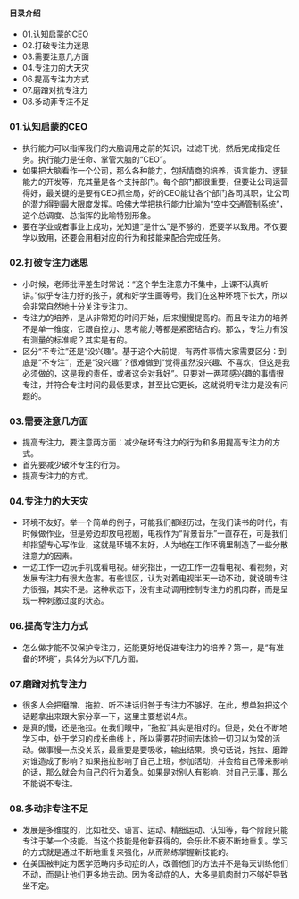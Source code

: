 #### 目录介绍
- 01.认知启蒙的CEO
- 02.打破专注力迷思
- 03.需要注意几方面
- 04.专注力的大天灾
- 06.提高专注力方式
- 07.磨蹭对抗专注力
- 08.多动非专注不足




### 01.认知启蒙的CEO
- 执行能力可以指挥我们的大脑调用之前的知识，过滤干扰，然后完成指定任务。执行能力是任命、掌管大脑的“CEO”。
- 如果把大脑看作一个公司，那么各种能力，包括情商的培养，语言能力、逻辑能力的开发等，充其量是各个支持部门。每个部门都很重要，但要让公司运营得好，最关键的是要有CEO抓全局，好的CEO能让各个部门各司其职，让公司的潜力得到最大限度发挥。哈佛大学把执行能力比喻为“空中交通管制系统”，这个总调度、总指挥的比喻特别形象。
- 要在学业或者事业上成功，光知道“是什么”是不够的，还要学以致用。不仅要学以致用，还要会用相对应的行为和技能来配合完成任务。




### 02.打破专注力迷思
- 小时候，老师批评差生时常说：“这个学生注意力不集中，上课不认真听讲。”似乎专注力好的孩子，就和好学生画等号。我们在这种环境下长大，所以会非常自然地十分关注专注力。
- 专注力的培养，是从非常短的时间开始，后来慢慢提高的。而且专注力的培养不是单一维度，它跟自控力、思考能力等都是紧密结合的。那么，专注力有没有测量的标准呢？其实是有的。
- 区分“不专注”还是“没兴趣”。基于这个大前提，有两件事情大家需要区分：到底是“不专注”，还是“没兴趣”？很难做到“觉得虽然没兴趣、不喜欢，但这是我必须做的，这是我的责任，或者这会对我好”。只要对一两项感兴趣的事情很专注，并符合专注时间的最低要求，甚至比它更长，这就说明专注力是没有问题的。



### 03.需要注意几方面
- 提高专注力，要注意两方面：减少破坏专注力的行为和多用提高专注力的方式。
- 首先要减少破坏专注的行为。
- 提高专注力的方式。



### 04.专注力的大天灾
- 环境不友好。举一个简单的例子，可能我们都经历过，在我们读书的时代，有时候做作业，但是旁边却放电视剧，电视作为“背景音乐”一直存在，可是我们却指望专心写作业，这就是环境不友好，人为地在工作环境里制造了一些分散注意力的因素。
- 一边工作一边玩手机或看电视。研究指出，一边工作一边看电视、看视频，对发展专注力有很大危害。有些误区，认为对着电视半天一动不动，就说明专注力很强，其实不是。这种状态下，没有主动调用控制专注力的肌肉群，而是呈现一种刺激过度的状态。



### 06.提高专注力方式
- 怎么做才能不仅保护专注力，还能更好地促进专注力的培养？第一，是“有准备的环境”，具体分为以下几方面。



### 07.磨蹭对抗专注力
- 很多人会把磨蹭、拖拉、听不进话归咎于专注力不够好。在此，想单独把这个话题拿出来跟大家分享一下，这里主要想说4点。
- 是真的慢，还是拖拉。在我们眼中，“拖拉”其实是相对的。但是，处在不断地学习中，处于学习的成长曲线上，所以需要花时间去体验一切习以为常的活动。做事慢一点没关系，最重要是要吸收，输出结果。换句话说，拖拉、磨蹭对谁造成了影响？如果拖拉影响了自己上班，参加活动，并会给自己带来影响的话，那么就会为自己的行为着急。如果是对别人有影响，对自己无事，那么不能说不专注。



### 08.多动非专注不足
- 发展是多维度的，比如社交、语言、运动、精细运动、认知等，每个阶段只能专注于某一个技能。当这个技能是他新获得的，会乐此不疲不断地重复。学习的方式就是通过不断地重复来强化，从而熟练掌握新技能的。
- 在美国被判定为医学范畴内多动症的人，改善他们的方法并不是每天训练他们不动，而是让他们更多地去动。因为多动症的人，大多是肌肉耐力不够好导致坐不定。








